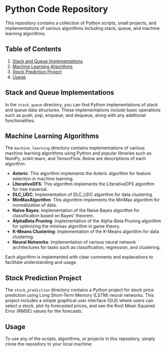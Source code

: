# Python Code Repository

This repository contains a collection of Python scripts, small projects, and implementations of various algorithms including stack, queue, and machine learning algorithms.

## Table of Contents

1. [Stack and Queue Implementations](#stack-and-queue-implementations)
2. [Machine Learning Algorithms](#machine-learning-algorithms)
3. [Stock Prediction Project](#stock-prediction-project)
4. [Usage](#usage)

## Stack and Queue Implementations

In the `stack_queue` directory, you can find Python implementations of stack and queue data structures. These implementations include basic operations such as push, pop, enqueue, and dequeue, along with any additional functionalities.

## Machine Learning Algorithms

The `machine_learning` directory contains implementations of various machine learning algorithms using Python and popular libraries such as NumPy, scikit-learn, and TensorFlow. Below are descriptions of each algorithm:

- **Asteric**: This algorithm implements the Asteric algorithm for feature selection in machine learning.
- **LIterativeDFS**: This algorithm implements the LIterativeDFS algorithm for tree traversal.
- **DLC_UDC**: Implementation of DLC_UDC algorithm for data clustering.
- **MinMaxAlgorithm**: This algorithm implements the MinMax algorithm for normalization of data.
- **Naive Bayes**: Implementation of the Naive Bayes algorithm for classification based on Bayes' theorem.
- **AlphaBeta Pruning**: Implementation of the Alpha-Beta Pruning algorithm for optimizing the minimax algorithm in game theory.
- **K-Means Clustering**: Implementation of the K-Means algorithm for data clustering.
- **Neural Networks**: Implementation of various neural network architectures for tasks such as classification, regression, and clustering.

Each algorithm is implemented with clear comments and explanations to facilitate understanding and usage.

## Stock Prediction Project

The `stock_prediction` directory contains a Python project for stock price prediction using Long Short-Term Memory (LSTM) neural networks. This project includes a simple graphical user interface (GUI) where users can select a stock, plot its forecasted prices, and see the Root Mean Squared Error (RMSE) values for the forecasts.

## Usage

To use any of the scripts, algorithms, or projects in this repository, simply clone the repository to your local machine:

